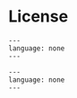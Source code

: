 # License

```{literalinclude} ../LICENSE
---
language: none
---
```

```{literalinclude} ../LICENSE.LESM
---
language: none
---
```
